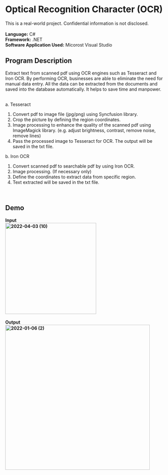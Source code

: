 # Optical Recognition Character (OCR)
This is a real-world project. Confidential information is not disclosed.<br><br>
<b>Language:</b> C# <br>
<b>Framework:</b> .NET <br>
<b>Software Application Used:</b> Micorost Visual Studio
<br>
<h2> Program Description </h2>
Extract text from scanned pdf using OCR engines such as Tesseract and Iron OCR. By performing OCR, businesses are able to eliminate the need for manual data entry. All the data can be extracted from the documents and saved into the database automatically. It helps to save time and manpower.<br><br>

a. Tesseract
1. Convert pdf to image file (jpg/png) using Syncfusion library.
2. Crop the picture by defining the region coordinates.
3. Image processing to enhance the quality of the scanned pdf using ImageMagick library. (e.g. adjust brightness, contrast, remove noise, remove lines) 
4. Pass the processed image to Tesseract for OCR. The output will be saved in the txt file.

b. Iron OCR
1. Convert scanned pdf to searchable pdf by using Iron OCR.
2. Image processing. (If necessary only)
3. Define the coordinates to extract data from specific region.
4. Text extracted will be saved in the txt file.

<br>
<h2>Demo</h2>
<b>Input<br>
<img width="288" alt="2022-04-03 (10)" src="https://user-images.githubusercontent.com/70939387/161436006-7d702124-1ab4-49e4-8572-f8ea249e2f6f.png">
<br><br>
Output<br>
<img width="458" alt="2022-01-06 (2)" src="https://user-images.githubusercontent.com/70939387/148379427-033516be-7e84-4eca-af0e-8f394522197e.png">




